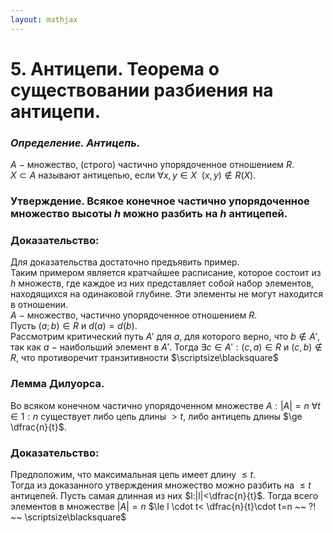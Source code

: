 ```yaml
---  
layout: mathjax  
---  
```

  
# 5. Антицепи. Теорема о существовании разбиения на антицепи.  
  
### *Определение. Антицепь.*  
$A~-~$множество, (строго) частично упорядоченное отношением $R$.  
$X\subset A$ называют антицепью, если $\forall x,y\in X ~~ (x,y)\not\in R(X)$.  
  
### Утверждение. Всякое конечное частично упорядоченное множество высоты $h$ можно разбить на $h$ антицепей.  
  
### Доказательство:  
Для доказательства достаточно предъявить пример.  
Таким примером является кратчайшее расписание, которое состоит из $h$ множеств, где каждое из них представляет собой набор элементов, находящихся на одинаковой глубине. Эти элементы не могут находится в отношении.  
$A~-~$множество, частично упорядоченное отношением $R$.  
Пусть $(a;b)\in R$  и $d(a)=d(b)$.  
Рассмотрим критический путь $A'$ для $a$, для которого верно, что $b\not\in A'$, так как $a~-~$наибольший элемент в $A'$. Тогда $\exists c\in A':(c,a)\in R$ и $(c,b)\not\in R$, что противоречит транзитивности  $\scriptsize\blacksquare$  
  
### Лемма Дилуорса.  
Во всяком конечном частично упорядоченном множестве $A: |A| = n$ $\forall t \in 1 : n$ существует либо цепь длины $> t,$ либо антицепь длины $\ge \dfrac{n}{t}$.  
  
### Доказательство:  
Предположим, что максимальная цепь имеет длину $\le t$.  
Тогда из доказанного утверждения множество можно разбить на $\le t$ антицепей. Пусть самая длинная из них $l:|l|<\dfrac{n}{t}$. Тогда всего элементов в множестве $|A|=n$ $\le l \cdot t< \dfrac{n}{t}\cdot t=n  ~~  ?!  ~~   \scriptsize\blacksquare$  
